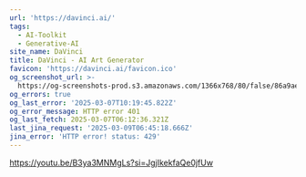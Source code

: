 ```yaml
---
url: 'https://davinci.ai/'
tags:
  - AI-Toolkit
  - Generative-AI
site_name: DaVinci
title: DaVinci - AI Art Generator
favicon: 'https://davinci.ai/favicon.ico'
og_screenshot_url: >-
  https://og-screenshots-prod.s3.amazonaws.com/1366x768/80/false/86a9ae4806f4b318e10fa28e76d7409398590620a0abb2f66881291c7960320b.jpeg
og_errors: true
og_last_error: '2025-03-07T10:19:45.822Z'
og_error_message: HTTP error 401
og_last_fetch: 2025-03-07T06:12:36.321Z
last_jina_request: '2025-03-09T06:45:18.666Z'
jina_error: 'HTTP error! status: 429'
---
```


https://youtu.be/B3ya3MNMgLs?si=JgjIkekfaQe0jfUw
